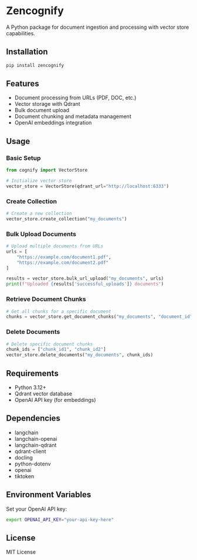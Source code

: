 # Zencognify

A Python package for document ingestion and processing with vector store capabilities.

## Installation

```bash
pip install zencognify
```

## Features

- Document processing from URLs (PDF, DOC, etc.)
- Vector storage with Qdrant
- Bulk document upload
- Document chunking and metadata management
- OpenAI embeddings integration

## Usage

### Basic Setup

```python
from cognify import VectorStore

# Initialize vector store
vector_store = VectorStore(qdrant_url="http://localhost:6333")
```

### Create Collection

```python
# Create a new collection
vector_store.create_collection("my_documents")
```

### Bulk Upload Documents

```python
# Upload multiple documents from URLs
urls = [
    "https://example.com/document1.pdf",
    "https://example.com/document2.pdf"
]

results = vector_store.bulk_url_upload("my_documents", urls)
print(f"Uploaded {results['successful_uploads']} documents")
```

### Retrieve Document Chunks

```python
# Get all chunks for a specific document
chunks = vector_store.get_document_chunks("my_documents", "document_id")
```

### Delete Documents

```python
# Delete specific document chunks
chunk_ids = ["chunk_id1", "chunk_id2"]
vector_store.delete_documents("my_documents", chunk_ids)
```

## Requirements

- Python 3.12+
- Qdrant vector database
- OpenAI API key (for embeddings)

## Dependencies

- langchain
- langchain-openai
- langchain-qdrant
- qdrant-client
- docling
- python-dotenv
- openai
- tiktoken

## Environment Variables

Set your OpenAI API key:

```bash
export OPENAI_API_KEY="your-api-key-here"
```

## License

MIT License
